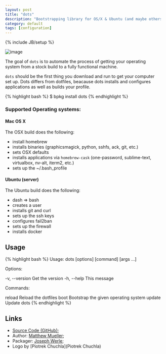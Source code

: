 ```yaml
---
layout: post
title: "dots"
description: "Bootstrapping library for OS/X & Ubuntu (and maybe others!)"
category: default
tags: [configuration]
---
```

{% include JB/setup %}

![image](https://i.cloudup.com/RCpB-ASfme.png)

The goal of `dots` is to automate the process of getting your operating system from a stock build to a fully functional machine.

`dots` should be the first thing you download and run to get your computer set up. Dots differs from dotfiles, beacause dots installs and configures applications as well as builds your profile.

{% highlight bash %}
$ bpkg install dots
{% endhighlight %}

### Supported Operating systems:

#### Mac OS X

The OSX build does the following:

- install homebrew
- installs binaries (graphicsmagick, python, sshfs, ack, git, etc.)
- sets OSX defaults
- installs applications via `homebrew-cask` (one-password, sublime-text, virtualbox, nv-alt, iterm2, etc.)
- sets up the ~/.bash_profile

#### Ubuntu (server)

The Ubuntu build does the following:

- dash => bash
- creates a user
- installs git and curl
- sets up the ssh keys
- configures fail2ban
- sets up the firewall
- installs docker

## Usage

{% highlight bash %}
Usage: dots [options] [command] [args ...]

Options:

-v, --version Get the version
-h, --help This message

Commands:

reload        Reload the dotfiles
boot <os>     Bootstrap the given operating system
update        Update dots
{% endhighlight %}

## Links

* [Source Code (GitHub)](https://github.com/bpkg/github);
* Author: [Matthew Mueller](https://github.com/MatthewMueller);
* Packager: [Joseph Werle](https://github.com/jwerle);
* Logo by [Piotrek Chuchla](Piotrek Chuchla)


